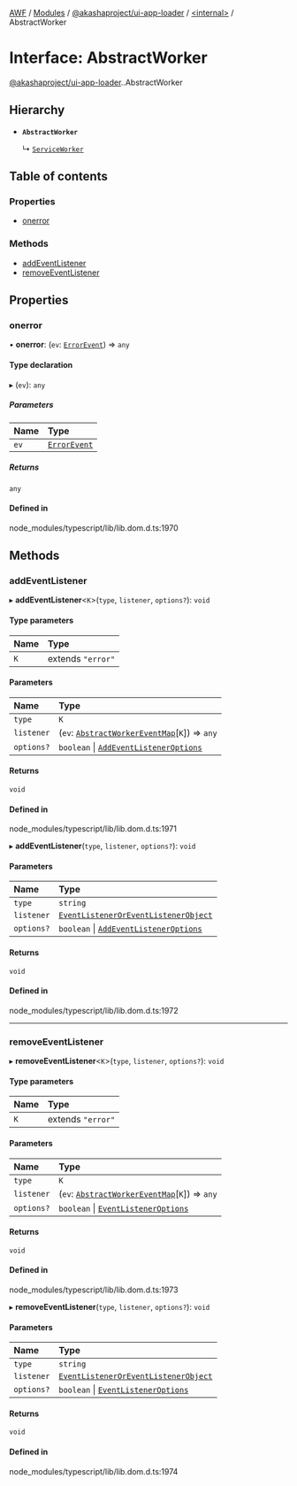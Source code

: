 [AWF](../README.md) / [Modules](../modules.md) / [@akashaproject/ui-app-loader](../modules/akashaproject_ui_app_loader.md) / [<internal\>](../modules/akashaproject_ui_app_loader._internal_.md) / AbstractWorker

# Interface: AbstractWorker

[@akashaproject/ui-app-loader](../modules/akashaproject_ui_app_loader.md).[<internal>](../modules/akashaproject_ui_app_loader._internal_.md).AbstractWorker

## Hierarchy

- **`AbstractWorker`**

  ↳ [`ServiceWorker`](akashaproject_ui_app_loader._internal_.ServiceWorker.md)

## Table of contents

### Properties

- [onerror](akashaproject_ui_app_loader._internal_.AbstractWorker.md#onerror)

### Methods

- [addEventListener](akashaproject_ui_app_loader._internal_.AbstractWorker.md#addeventlistener)
- [removeEventListener](akashaproject_ui_app_loader._internal_.AbstractWorker.md#removeeventlistener)

## Properties

### onerror

• **onerror**: (`ev`: [`ErrorEvent`](../modules/akashaproject_ui_app_loader._internal_.md#errorevent)) => `any`

#### Type declaration

▸ (`ev`): `any`

##### Parameters

| Name | Type |
| :------ | :------ |
| `ev` | [`ErrorEvent`](../modules/akashaproject_ui_app_loader._internal_.md#errorevent) |

##### Returns

`any`

#### Defined in

node_modules/typescript/lib/lib.dom.d.ts:1970

## Methods

### addEventListener

▸ **addEventListener**<`K`\>(`type`, `listener`, `options?`): `void`

#### Type parameters

| Name | Type |
| :------ | :------ |
| `K` | extends ``"error"`` |

#### Parameters

| Name | Type |
| :------ | :------ |
| `type` | `K` |
| `listener` | (`ev`: [`AbstractWorkerEventMap`](akashaproject_ui_app_loader._internal_.AbstractWorkerEventMap.md)[`K`]) => `any` |
| `options?` | `boolean` \| [`AddEventListenerOptions`](akashaproject_ui_app_loader._internal_.AddEventListenerOptions.md) |

#### Returns

`void`

#### Defined in

node_modules/typescript/lib/lib.dom.d.ts:1971

▸ **addEventListener**(`type`, `listener`, `options?`): `void`

#### Parameters

| Name | Type |
| :------ | :------ |
| `type` | `string` |
| `listener` | [`EventListenerOrEventListenerObject`](../modules/akashaproject_ui_app_loader._internal_.md#eventlisteneroreventlistenerobject) |
| `options?` | `boolean` \| [`AddEventListenerOptions`](akashaproject_ui_app_loader._internal_.AddEventListenerOptions.md) |

#### Returns

`void`

#### Defined in

node_modules/typescript/lib/lib.dom.d.ts:1972

___

### removeEventListener

▸ **removeEventListener**<`K`\>(`type`, `listener`, `options?`): `void`

#### Type parameters

| Name | Type |
| :------ | :------ |
| `K` | extends ``"error"`` |

#### Parameters

| Name | Type |
| :------ | :------ |
| `type` | `K` |
| `listener` | (`ev`: [`AbstractWorkerEventMap`](akashaproject_ui_app_loader._internal_.AbstractWorkerEventMap.md)[`K`]) => `any` |
| `options?` | `boolean` \| [`EventListenerOptions`](akashaproject_ui_app_loader._internal_.EventListenerOptions.md) |

#### Returns

`void`

#### Defined in

node_modules/typescript/lib/lib.dom.d.ts:1973

▸ **removeEventListener**(`type`, `listener`, `options?`): `void`

#### Parameters

| Name | Type |
| :------ | :------ |
| `type` | `string` |
| `listener` | [`EventListenerOrEventListenerObject`](../modules/akashaproject_ui_app_loader._internal_.md#eventlisteneroreventlistenerobject) |
| `options?` | `boolean` \| [`EventListenerOptions`](akashaproject_ui_app_loader._internal_.EventListenerOptions.md) |

#### Returns

`void`

#### Defined in

node_modules/typescript/lib/lib.dom.d.ts:1974
